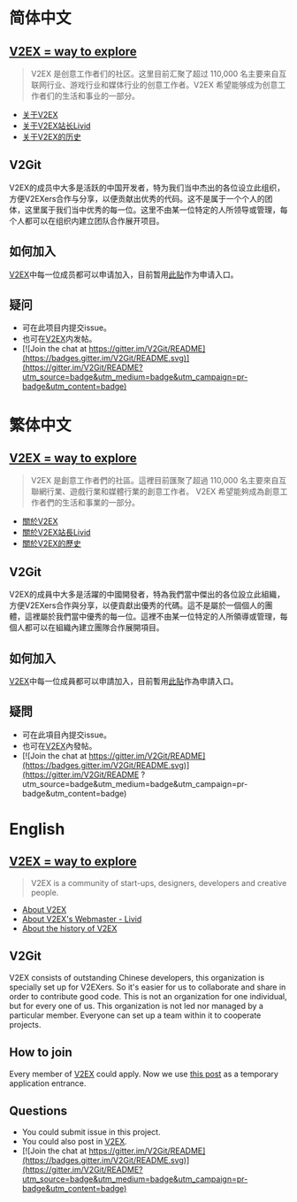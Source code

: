 # 简体中文
## [ V2EX = way to explore](https://v2ex.com/)
> V2EX 是创意工作者们的社区。这里目前汇聚了超过 110,000 名主要来自互联网行业、游戏行业和媒体行业的创意工作者。V2EX 希望能够成为创意工作者们的生活和事业的一部分。 

- [关于V2EX](https://v2ex.com/about)
- [关于V2EX站长Livid](http://livid.v2ex.com/portfolio.html)
- [关于V2EX的历史](http://livid.v2ex.com/essays/2012/04/25/v2ex-2to3/)

## V2Git
V2EX的成员中大多是活跃的中国开发者，特为我们当中杰出的各位设立此组织，方便V2EXers合作与分享，以便贡献出优秀的代码。这不是属于一个个人的团体，这里属于我们当中优秀的每一位。这里不由某一位特定的人所领导或管理，每个人都可以在组织内建立团队合作展开项目。

## 如何加入
[V2EX](https://v2ex.com/)中每一位成员都可以申请加入，目前暂用[此贴](https://v2ex.com/t/278487#reply421)作为申请入口。

## 疑问
- 可在此项目内提交issue。
- 也可在[V2EX](https://v2ex.com/)内发帖。
- [![Join the chat at https://gitter.im/V2Git/README](https://badges.gitter.im/V2Git/README.svg)](https://gitter.im/V2Git/README?utm_source=badge&utm_medium=badge&utm_campaign=pr-badge&utm_content=badge)

# 繁体中文

## [ V2EX = way to explore](https://v2ex.com/)
> V2EX 是創意工作者們的社區。這裡目前匯聚了超過 110,000 名主要來自互聯網行業、遊戲行業和媒體行業的創意工作者。 V2EX 希望能夠成為創意工作者們的生活和事業的一部分。

- [關於V2EX](https://v2ex.com/about)
- [關於V2EX站長Livid](http://livid.v2ex.com/portfolio.html)
- [關於V2EX的歷史](http://livid.v2ex.com/essays/2012/04/25/v2ex-2to3/)

## V2Git
V2EX的成員中大多是活躍的中國開發者，特為我們當中傑出的各位設立此組織，方便V2EXers合作與分享，以便貢獻出優秀的代碼。這不是屬於一個個人的團體，這裡屬於我們當中優秀的每一位。這裡不由某一位特定的人所領導或管理，每個人都可以在組織內建立團隊合作展開項目。

## 如何加入
[V2EX](https://v2ex.com/)中每一位成員都可以申請加入，目前暫用[此貼](https://v2ex.com/t/278487#reply421)作為申請入口。

## 疑問
- 可在此項目內提交issue。
- 也可在[V2EX](https://v2ex.com/)內發帖。
- [![Join the chat at https://gitter.im/V2Git/README](https://badges.gitter.im/V2Git/README.svg)](https://gitter.im/V2Git/README ?utm_source=badge&utm_medium=badge&utm_campaign=pr-badge&utm_content=badge)

# English

## [V2EX = way to explore](https://v2ex.com/)
> V2EX is a community of start-ups, designers, developers and creative people. 

- [About V2EX](https://v2ex.com/about)
- [About V2EX's Webmaster - Livid](http://livid.v2ex.com/portfolio.html)
- [About the history of V2EX](http://livid.v2ex.com/essays/2012/04/25/v2ex-2to3/)

## V2Git
V2EX consists of outstanding Chinese developers, this organization is specially set up for V2EXers. So it's easier for us to collaborate and share in order to contribute good code. This is not an organization for one individual, but for every one of us. This organization is not led nor managed by a particular member. Everyone can set up a team within it to cooperate projects.
## How to join
Every member of [V2EX](https://v2ex.com/) could apply. Now we use [this post](https://v2ex.com/t/278487#reply421) as a temporary application entrance.

## Questions
- You could submit issue in this project.
- You could also post in [V2EX](https://v2ex.com/).
- [![Join the chat at https://gitter.im/V2Git/README](https://badges.gitter.im/V2Git/README.svg)](https://gitter.im/V2Git/README?utm_source=badge&utm_medium=badge&utm_campaign=pr-badge&utm_content=badge)
